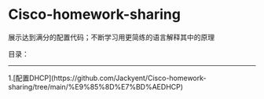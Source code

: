 # Cisco-homework-sharing
展示达到满分的配置代码；不断学习用更简练的语言解释其中的原理

目录：
<hr/>
1.[配置DHCP](https://github.com/Jackyent/Cisco-homework-sharing/tree/main/%E9%85%8D%E7%BD%AEDHCP)
